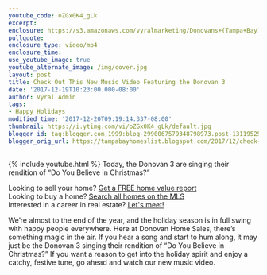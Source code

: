 ```yaml
---
youtube_code: oZGx0K4_gLk
excerpt:
enclosure: https://s3.amazonaws.com/vyralmarketing/Donovans+(Tampa+Bay)/Videos/2017/December/Tampa+Bay+Real+Estate+Agent-+Check+Out+This+New+Music+Video+Featuring+the+Donovan+3.mp4
pullquote:
enclosure_type: video/mp4
enclosure_time:
use_youtube_image: true
youtube_alternate_image: /img/cover.jpg
layout: post
title: Check Out This New Music Video Featuring the Donovan 3
date: '2017-12-19T10:23:00.000-08:00'
author: Vyral Admin
tags:
- Happy Holidays
modified_time: '2017-12-20T09:19:14.337-08:00'
thumbnail: https://i.ytimg.com/vi/oZGx0K4_gLk/default.jpg
blogger_id: tag:blogger.com,1999:blog-2990067579348798973.post-1311952521289710015
blogger_orig_url: https://tampabayhomeslist.blogspot.com/2017/12/check-out-this-new-music-video.html
---
```

{% include youtube.html %}
Today, the Donovan 3 are singing their rendition of “Do You Believe in Christmas?”

<div class="post-cta">
Looking to sell your home? <a href="https://www.tampabayhomeslist.com/cma/property-valuation/" target="_blank">Get a FREE home value report</a><br>
Looking to buy a home? <a href="https://www.tampabayhomeslist.com/search/advanced_search/" target="_blank">Search all homes on the MLS</a><br>
Interested in a career in real estate? <a href="/meeting/">Let's meet!</a>
</div>

We’re almost to the end of the year, and the holiday season is in full swing with happy people everywhere. Here at Donovan Home Sales, there’s something magic in the air.  If you hear a song and start to hum along, it may just be the Donovan 3 singing their rendition of “Do You Believe in Christmas?” If you want a reason to get into the holiday spirit and enjoy a catchy, festive tune, go ahead and watch our new music video.

